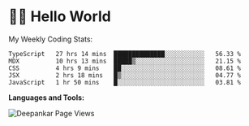 # 👋🏽 Hello World 

<!--![Deepankar's github stats](https://github-readme-stats.vercel.app/api?username=Deep-Codes&count_private=true&show_icons=true&theme=radical)-->
My Weekly Coding Stats:

<!--START_SECTION:waka-->
```text
TypeScript   27 hrs 14 mins  ██████████████░░░░░░░░░░░   56.33 % 
MDX          10 hrs 13 mins  █████▒░░░░░░░░░░░░░░░░░░░   21.15 % 
CSS          4 hrs 9 mins    ██░░░░░░░░░░░░░░░░░░░░░░░   08.61 % 
JSX          2 hrs 18 mins   █▒░░░░░░░░░░░░░░░░░░░░░░░   04.77 % 
JavaScript   1 hr 50 mins    █░░░░░░░░░░░░░░░░░░░░░░░░   03.81 % 
```
<!--END_SECTION:waka-->

**Languages and Tools:**



<p align="left"> <img src="https://komarev.com/ghpvc/?username=Deep-Codes&label=Views&color=blue&style=plastic" alt="Deepankar Page Views" /> </p>
